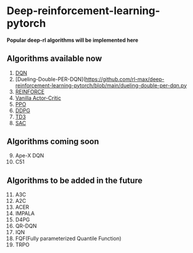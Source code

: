 # Deep-reinforcement-learning-pytorch
#### Popular deep-rl algorithms will be implemented here
## Algorithms available now
1. [DQN](https://github.com/rl-max/deep-reinforcement-learning-pytorch/blob/main/dqn.py)
2. [Dueling-Double-PER-DQN](https://github.com/rl-max/deep-reinforcement-learning-pytorch/blob/main/dueling-double-per-dqn.py
3. [REINFORCE](https://github.com/rl-max/deep-reinforcement-learning-pytorch/blob/main/REINFORCE.py)
4. [Vanilla Actor-Critic](https://github.com/rl-max/deep-reinforcement-learning-pytorch/blob/main/actor-critic.py)
5. [PPO](https://github.com/rl-max/deep-reinforcement-learning-pytorch/blob/main/ppo.py)
6. [DDPG](https://github.com/rl-max/deep-reinforcement-learning-pytorch/blob/main/ddpg.py)
7. [TD3](https://github.com/rl-max/deep-reinforcement-learning-pytorch/blob/main/td3.py)
8. [SAC](https://github.com/rl-max/deep-reinforcement-learning-pytorch/blob/main/sac.py)
## Algorithms coming soon
9. Ape-X DQN
10. C51
## Algorithms to be added in the future
11. A3C
12. A2C
13. ACER
14. IMPALA
15. D4PG
16. QR-DQN
17. IQN
18. FQF(Fully parameterized Quantile Function)
19. TRPO
